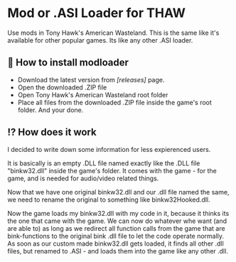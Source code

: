 Mod or .ASI Loader for THAW
===================


Use mods in Tony Hawk's American Wasteland. This is the same like it's available for other popular games.
Its like any other .ASI loader. 

:wrench: How to install modloader
-------------------

 - Download the latest version from *[releases]* page.
 - Open the downloaded .ZIP file
 - Open Tony Hawk's American Wasteland root folder
 - Place all files from the downloaded .ZIP file inside the game's root folder.
 And your done.


:interrobang: How does it work
-------------------

I decided to write down some information for less expierenced users.

It is basically is an empty .DLL file named exactly like the .DLL file "binkw32.dll" inside the game's folder. It comes with the game - for the game, and is needed for audio/video related things. 

Now that we have one original binkw32.dll and our .dll file named the same, we need to rename the original to something like binkw32Hooked.dll.

Now the game loads my binkw32.dll with my code in it, because it thinks its the one that came with the game. We can now do whatever whe want (and are able to) as long as we redirect all function calls from the game that are bink-functions to the original bink .dll file to let the code operate normally. As soon as our custom made binkw32.dll gets loaded, it finds all other .dll files, but renamed to .ASI - and loads them into the game like any other .dll. 

[releases*]: <https://github.com/michael-fa/thaw-modloader/releases>

